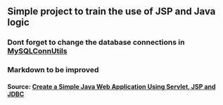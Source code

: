 ## Simple project to train the use of JSP and Java logic

### Dont forget to change the database connections in [MySQLConnUtils](src/main/java/com/example/firstproject/conn/MySQLConnUtils.java)
### Markdown to be improved


#### Source: [Create a Simple Java Web Application Using Servlet, JSP and JDBC ](https://o7planning.org/10285/create-a-simple-java-web-application-using-servlet-jsp-and-jdbc)
